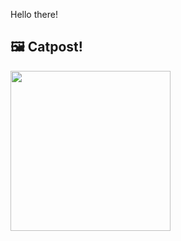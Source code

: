 Hello there!



## 🖼️ Catpost!

<sub>
    <img src="https://cdn2.thecatapi.com/images/a99.jpg" height="256">
</sub>

